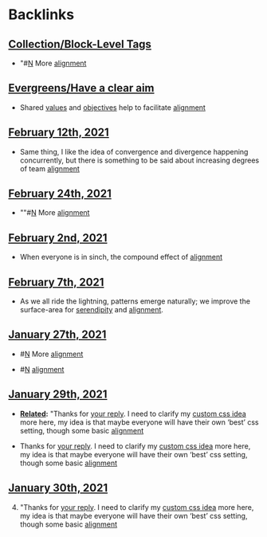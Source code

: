 
# Backlinks
## [Collection/Block-Level Tags](<Collection/Block-Level Tags.md>)
- "#[N](<N.md>) More [alignment](<alignment.md>)

## [Evergreens/Have a clear aim](<Evergreens/Have a clear aim.md>)
- Shared [values](<values.md>) and [objectives](<objectives.md>) help to facilitate [alignment](<alignment.md>)

## [February 12th, 2021](<February 12th, 2021.md>)
- Same thing, I like the idea of convergence and divergence happening concurrently, but there is something to be said about increasing degrees of team [alignment](<alignment.md>)

## [February 24th, 2021](<February 24th, 2021.md>)
- ""#[N](<N.md>) More [alignment](<alignment.md>)

## [February 2nd, 2021](<February 2nd, 2021.md>)
- When everyone is in sinch, the compound effect of [alignment](<alignment.md>)

## [February 7th, 2021](<February 7th, 2021.md>)
- As we all ride the lightning, patterns emerge naturally; we improve the surface-area for [serendipity](<serendipity.md>)  and [alignment](<alignment.md>).

## [January 27th, 2021](<January 27th, 2021.md>)
- #[N](<N.md>) More [alignment](<alignment.md>)

- #[N](<N.md>) [alignment](<alignment.md>)

## [January 29th, 2021](<January 29th, 2021.md>)
- **[Related](<Related.md>):** "Thanks for [your reply](((n_PNVqwuw))). I need to clarify my [custom css idea](((FehE8jv6_))) more here, my idea is that maybe everyone will have their own ‘best’ css setting, though some basic [alignment](<alignment.md>)

- Thanks for [your reply](((n_PNVqwuw))). I need to clarify my [custom css idea](((FehE8jv6_))) more here, my idea is that maybe everyone will have their own ‘best’ css setting, though some basic [alignment](<alignment.md>)

## [January 30th, 2021](<January 30th, 2021.md>)
4. "Thanks for [your reply](((n_PNVqwuw))). I need to clarify my [custom css idea](((FehE8jv6_))) more here, my idea is that maybe everyone will have their own ‘best’ css setting, though some basic [alignment](<alignment.md>)

